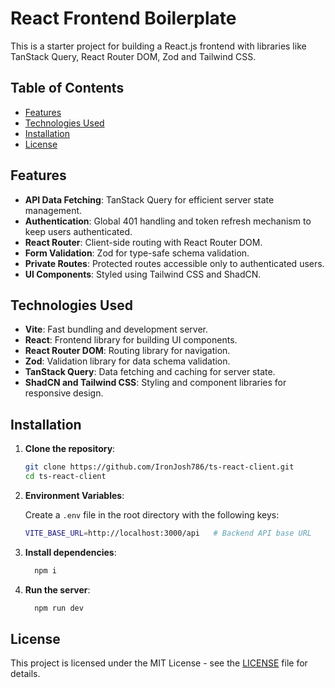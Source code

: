 # React Frontend Boilerplate

This is a starter project for building a React.js frontend with libraries like TanStack Query, React Router DOM, Zod and Tailwind CSS.

## Table of Contents

- [Features](#features)
- [Technologies Used](#technologies-used)
- [Installation](#installation)
- [License](#license)

## Features

- **API Data Fetching**: TanStack Query for efficient server state management.
- **Authentication**: Global 401 handling and token refresh mechanism to keep users authenticated.
- **React Router**: Client-side routing with React Router DOM.
- **Form Validation**: Zod for type-safe schema validation.
- **Private Routes**: Protected routes accessible only to authenticated users.
- **UI Components**: Styled using Tailwind CSS and ShadCN.

## Technologies Used

- **Vite**: Fast bundling and development server.
- **React**: Frontend library for building UI components.
- **React Router DOM**: Routing library for navigation.
- **Zod**: Validation library for data schema validation.
- **TanStack Query**: Data fetching and caching for server state.
- **ShadCN and Tailwind CSS**: Styling and component libraries for responsive design.

## Installation

1. **Clone the repository**:

   ```bash
   git clone https://github.com/IronJosh786/ts-react-client.git
   cd ts-react-client
   ```

2. **Environment Variables**:

   Create a `.env` file in the root directory with the following keys:

   ```bash
   VITE_BASE_URL=http://localhost:3000/api   # Backend API base URL
   ```

3. **Install dependencies**:

   ```bash
     npm i
   ```

4. **Run the server**:

   ```bash
     npm run dev
   ```

## License

This project is licensed under the MIT License - see the [LICENSE](./LICENSE) file for details.
